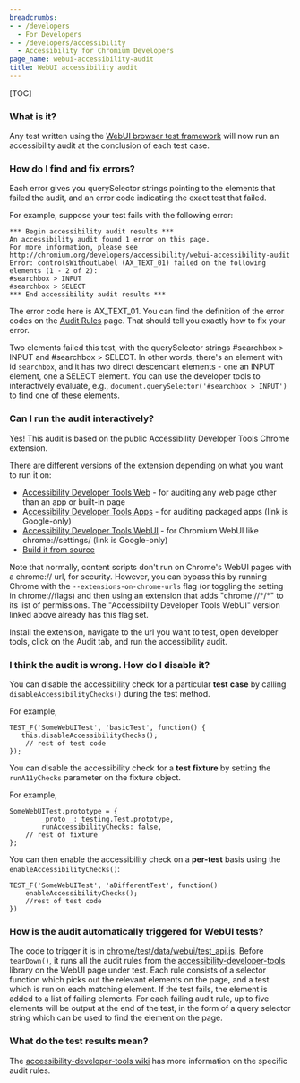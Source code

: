 ```yaml
---
breadcrumbs:
- - /developers
  - For Developers
- - /developers/accessibility
  - Accessibility for Chromium Developers
page_name: webui-accessibility-audit
title: WebUI accessibility audit
---
```


[TOC]

### What is it?

Any test written using the [WebUI browser test
framework](/Home/domui-testing/webui-browser_tests) will now run an
accessibility audit at the conclusion of each test case.

### How do I find and fix errors?

Each error gives you querySelector strings pointing to the elements that failed
the audit, and an error code indicating the exact test that failed.

For example, suppose your test fails with the following error:

```none
*** Begin accessibility audit results ***
An accessibility audit found 1 error on this page.
For more information, please see http://chromium.org/developers/accessibility/webui-accessibility-audit
Error: controlsWithoutLabel (AX_TEXT_01) failed on the following elements (1 - 2 of 2):
#searchbox > INPUT
#searchbox > SELECT
*** End accessibility audit results ***
```

The error code here is AX_TEXT_01. You can find the definition of the error
codes on the [Audit
Rules](https://code.google.com/p/accessibility-developer-tools/wiki/AuditRules)
page. That should tell you exactly how to fix your error.

Two elements failed this test, with the querySelector strings #searchbox &gt;
INPUT and #searchbox &gt; SELECT. In other words, there's an element with id
`searchbox`, and it has two direct descendant elements - one an INPUT element,
one a SELECT element. You can use the developer tools to interactively evaluate,
e.g., `document.querySelector('#searchbox > INPUT')` to find one of these
elements.

### Can I run the audit interactively?

Yes! This audit is based on the public Accessibility Developer Tools Chrome
extension.

There are different versions of the extension depending on what you want to run
it on:

*   [Accessibility Developer Tools
            Web](https://chrome.google.com/webstore/detail/accessibility-developer-t/fpkknkljclfencbdbgkenhalefipecmb)
            - for auditing any web page other than an app or built-in page
*   A[ccessibility Developer Tools
            Apps](https://chrome.google.com/webstore/a/google.com/detail/accessibility-developer-t/lfcjaoacndhilkpdhgnfjnienfoibnaa)
            - for auditing packaged apps (link is Google-only)
*   [Accessibility Developer Tools
            WebUI](https://chrome.google.com/webstore/a/google.com/detail/accessibility-developer-t/eacmnlimniaidhecpinhhfjjilfdaccm)
            - for Chromium WebUI like chrome://settings/ (link is Google-only)
*   [Build it from
            source](https://github.com/GoogleChrome/accessibility-developer-tools)

Note that normally, content scripts don't run on Chrome's WebUI pages with a
chrome:// url, for security. However, you can bypass this by running Chrome with
the `--extensions-on-chrome-urls` flag (or toggling the setting in
chrome://flags) and then using an extension that adds "chrome://\*/\*" to its
list of permissions. The "Accessibility Developer Tools WebUI" version linked
above already has this flag set.

Install the extension, navigate to the url you want to test, open developer
tools, click on the Audit tab, and run the accessibility audit.

### I think the audit is wrong. How do I disable it?

You can disable the accessibility check for a particular **test** **case** by
calling `disableAccessibilityChecks()` during the test method.

For example,

```none
TEST_F('SomeWebUITest', 'basicTest', function() {
   this.disableAccessibilityChecks();
    // rest of test code
});
```

You can disable the accessibility check for a **test** **fixture** by setting
the `runA11yChecks` parameter on the fixture object.

For example,

```none
SomeWebUITest.prototype = {
        _proto__: testing.Test.prototype,
        runAccessibilityChecks: false,
    // rest of fixture
}; 
```

You can then enable the accessibility check on a **per-test** basis using the
`enableAccessibilityChecks()`:

```none
TEST_F('SomeWebUITest', 'aDifferentTest', function()
    enableAccessibilityChecks();
    //rest of test code
})
```

### How is the audit automatically triggered for WebUI tests?

The code to trigger it is in
[chrome/test/data/webui/test_api.js](https://code.google.com/p/chromium/codesearch#chromium/src/chrome/test/data/webui/test_api.js).
Before `tearDown()`, it runs all the audit rules from the
[accessibility-developer-tools](http://code.google.com/p/accessibility-developer-tools/source/browse/#git%2Fsrc%2Faudits)
library on the WebUI page under test. Each rule consists of a selector function
which picks out the relevant elements on the page, and a test which is run on
each matching element. If the test fails, the element is added to a list of
failing elements. For each failing audit rule, up to five elements will be
output at the end of the test, in the form of a query selector string which can
be used to find the element on the page.

### What do the test results mean?

The [accessibility-developer-tools
wiki](http://code.google.com/p/accessibility-developer-tools/wiki/AuditRules)
has more information on the specific audit rules.
